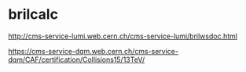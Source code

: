 # brilcalc

http://cms-service-lumi.web.cern.ch/cms-service-lumi/brilwsdoc.html

https://cms-service-dqm.web.cern.ch/cms-service-dqm/CAF/certification/Collisions15/13TeV/
